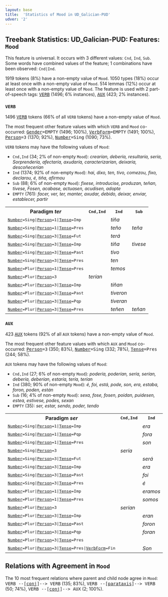```yaml
---
layout: base
title:  'Statistics of Mood in UD_Galician-PUD'
udver: '2'
---
```


## Treebank Statistics: UD_Galician-PUD: Features: `Mood`

This feature is universal.
It occurs with 3 different values: `Cnd`, `Ind`, `Sub`.
Some words have combined values of the feature; 1 combinations have been observed: `Cnd|Ind`.

1919 tokens (8%) have a non-empty value of `Mood`.
1050 types (18%) occur at least once with a non-empty value of `Mood`.
514 lemmas (12%) occur at least once with a non-empty value of `Mood`.
The feature is used with 2 part-of-speech tags: <tt><a href="gl_pud-pos-VERB.html">VERB</a></tt> (1496; 6% instances), <tt><a href="gl_pud-pos-AUX.html">AUX</a></tt> (423; 2% instances).

### `VERB`

1496 <tt><a href="gl_pud-pos-VERB.html">VERB</a></tt> tokens (66% of all `VERB` tokens) have a non-empty value of `Mood`.

The most frequent other feature values with which `VERB` and `Mood` co-occurred: <tt><a href="gl_pud-feat-Gender.html">Gender</a></tt><tt>=EMPTY</tt> (1496; 100%), <tt><a href="gl_pud-feat-VerbForm.html">VerbForm</a></tt><tt>=EMPTY</tt> (1491; 100%), <tt><a href="gl_pud-feat-Person.html">Person</a></tt><tt>=3</tt> (1370; 92%), <tt><a href="gl_pud-feat-Number.html">Number</a></tt><tt>=Sing</tt> (1090; 73%).

`VERB` tokens may have the following values of `Mood`:

* `Cnd,Ind` (34; 2% of non-empty `Mood`): <em>crearían, debería, resultaría, sería, Sorprendería, afectaría, axudaría, caracterizarían, deixaría, descoñecerían</em>
* `Ind` (1374; 92% of non-empty `Mood`): <em>hai, dixo, ten, tivo, comezou, fixo, declarou, é, tiña, afirmou</em>
* `Sub` (88; 6% of non-empty `Mood`): <em>fixese, introducise, produzan, teñan, tivese, Fosen, acabase, actuasen, acudisen, adopte</em>
* `EMPTY` (761): <em>facer, ver, ter, manter, axudar, debido, deixar, enviar, establecer, partir</em>

<table>
  <tr><th>Paradigm <i>ter</i></th><th><tt>Cnd,Ind</tt></th><th><tt>Ind</tt></th><th><tt>Sub</tt></th></tr>
  <tr><td><tt><tt><a href="gl_pud-feat-Number.html">Number</a></tt><tt>=Sing</tt>|<tt><a href="gl_pud-feat-Person.html">Person</a></tt><tt>=1</tt>|<tt><a href="gl_pud-feat-Tense.html">Tense</a></tt><tt>=Imp</tt></tt></td><td></td><td><em>tiña</em></td><td></td></tr>
  <tr><td><tt><tt><a href="gl_pud-feat-Number.html">Number</a></tt><tt>=Sing</tt>|<tt><a href="gl_pud-feat-Person.html">Person</a></tt><tt>=1</tt>|<tt><a href="gl_pud-feat-Tense.html">Tense</a></tt><tt>=Pres</tt></tt></td><td></td><td><em>teño</em></td><td><em>teña</em></td></tr>
  <tr><td><tt><tt><a href="gl_pud-feat-Number.html">Number</a></tt><tt>=Sing</tt>|<tt><a href="gl_pud-feat-Person.html">Person</a></tt><tt>=3</tt>|<tt><a href="gl_pud-feat-Tense.html">Tense</a></tt><tt>=Fut</tt></tt></td><td></td><td><em>terá</em></td><td></td></tr>
  <tr><td><tt><tt><a href="gl_pud-feat-Number.html">Number</a></tt><tt>=Sing</tt>|<tt><a href="gl_pud-feat-Person.html">Person</a></tt><tt>=3</tt>|<tt><a href="gl_pud-feat-Tense.html">Tense</a></tt><tt>=Imp</tt></tt></td><td></td><td><em>tiña</em></td><td><em>tivese</em></td></tr>
  <tr><td><tt><tt><a href="gl_pud-feat-Number.html">Number</a></tt><tt>=Sing</tt>|<tt><a href="gl_pud-feat-Person.html">Person</a></tt><tt>=3</tt>|<tt><a href="gl_pud-feat-Tense.html">Tense</a></tt><tt>=Past</tt></tt></td><td></td><td><em>tivo</em></td><td></td></tr>
  <tr><td><tt><tt><a href="gl_pud-feat-Number.html">Number</a></tt><tt>=Sing</tt>|<tt><a href="gl_pud-feat-Person.html">Person</a></tt><tt>=3</tt>|<tt><a href="gl_pud-feat-Tense.html">Tense</a></tt><tt>=Pres</tt></tt></td><td></td><td><em>ten</em></td><td></td></tr>
  <tr><td><tt><tt><a href="gl_pud-feat-Number.html">Number</a></tt><tt>=Plur</tt>|<tt><a href="gl_pud-feat-Person.html">Person</a></tt><tt>=1</tt>|<tt><a href="gl_pud-feat-Tense.html">Tense</a></tt><tt>=Pres</tt></tt></td><td></td><td><em>temos</em></td><td></td></tr>
  <tr><td><tt><tt><a href="gl_pud-feat-Number.html">Number</a></tt><tt>=Plur</tt>|<tt><a href="gl_pud-feat-Person.html">Person</a></tt><tt>=3</tt></tt></td><td><em>terían</em></td><td></td><td></td></tr>
  <tr><td><tt><tt><a href="gl_pud-feat-Number.html">Number</a></tt><tt>=Plur</tt>|<tt><a href="gl_pud-feat-Person.html">Person</a></tt><tt>=3</tt>|<tt><a href="gl_pud-feat-Tense.html">Tense</a></tt><tt>=Imp</tt></tt></td><td></td><td><em>tiñan</em></td><td></td></tr>
  <tr><td><tt><tt><a href="gl_pud-feat-Number.html">Number</a></tt><tt>=Plur</tt>|<tt><a href="gl_pud-feat-Person.html">Person</a></tt><tt>=3</tt>|<tt><a href="gl_pud-feat-Tense.html">Tense</a></tt><tt>=Past</tt></tt></td><td></td><td><em>tiveron</em></td><td></td></tr>
  <tr><td><tt><tt><a href="gl_pud-feat-Number.html">Number</a></tt><tt>=Plur</tt>|<tt><a href="gl_pud-feat-Person.html">Person</a></tt><tt>=3</tt>|<tt><a href="gl_pud-feat-Tense.html">Tense</a></tt><tt>=Pqp</tt></tt></td><td></td><td><em>tiveran</em></td><td></td></tr>
  <tr><td><tt><tt><a href="gl_pud-feat-Number.html">Number</a></tt><tt>=Plur</tt>|<tt><a href="gl_pud-feat-Person.html">Person</a></tt><tt>=3</tt>|<tt><a href="gl_pud-feat-Tense.html">Tense</a></tt><tt>=Pres</tt></tt></td><td></td><td><em>teñen</em></td><td><em>teñan</em></td></tr>
</table>

### `AUX`

423 <tt><a href="gl_pud-pos-AUX.html">AUX</a></tt> tokens (92% of all `AUX` tokens) have a non-empty value of `Mood`.

The most frequent other feature values with which `AUX` and `Mood` co-occurred: <tt><a href="gl_pud-feat-Person.html">Person</a></tt><tt>=3</tt> (350; 83%), <tt><a href="gl_pud-feat-Number.html">Number</a></tt><tt>=Sing</tt> (332; 78%), <tt><a href="gl_pud-feat-Tense.html">Tense</a></tt><tt>=Pres</tt> (244; 58%).

`AUX` tokens may have the following values of `Mood`:

* `Cnd,Ind` (27; 6% of non-empty `Mood`): <em>podería, poderían, sería, serían, debería, deberían, estaría, tería, terían</em>
* `Ind` (380; 90% of non-empty `Mood`): <em>é, foi, está, pode, son, era, estaba, foron, poden, están</em>
* `Sub` (16; 4% of non-empty `Mood`): <em>sexa, fose, fosen, poidan, puidesen, estea, estivese, podes, sexan</em>
* `EMPTY` (35): <em>ser, estar, sendo, poder, tendo</em>

<table>
  <tr><th>Paradigm <i>ser</i></th><th><tt>Cnd,Ind</tt></th><th><tt>Ind</tt></th><th><tt>Sub</tt></th></tr>
  <tr><td><tt><tt><a href="gl_pud-feat-Number.html">Number</a></tt><tt>=Sing</tt>|<tt><a href="gl_pud-feat-Person.html">Person</a></tt><tt>=1</tt>|<tt><a href="gl_pud-feat-Tense.html">Tense</a></tt><tt>=Imp</tt></tt></td><td></td><td><em>era</em></td><td><em>fose</em></td></tr>
  <tr><td><tt><tt><a href="gl_pud-feat-Number.html">Number</a></tt><tt>=Sing</tt>|<tt><a href="gl_pud-feat-Person.html">Person</a></tt><tt>=1</tt>|<tt><a href="gl_pud-feat-Tense.html">Tense</a></tt><tt>=Pqp</tt></tt></td><td></td><td><em>fora</em></td><td></td></tr>
  <tr><td><tt><tt><a href="gl_pud-feat-Number.html">Number</a></tt><tt>=Sing</tt>|<tt><a href="gl_pud-feat-Person.html">Person</a></tt><tt>=1</tt>|<tt><a href="gl_pud-feat-Tense.html">Tense</a></tt><tt>=Pres</tt></tt></td><td></td><td><em>son</em></td><td><em>sexa</em></td></tr>
  <tr><td><tt><tt><a href="gl_pud-feat-Number.html">Number</a></tt><tt>=Sing</tt>|<tt><a href="gl_pud-feat-Person.html">Person</a></tt><tt>=3</tt></tt></td><td><em>sería</em></td><td></td><td></td></tr>
  <tr><td><tt><tt><a href="gl_pud-feat-Number.html">Number</a></tt><tt>=Sing</tt>|<tt><a href="gl_pud-feat-Person.html">Person</a></tt><tt>=3</tt>|<tt><a href="gl_pud-feat-Tense.html">Tense</a></tt><tt>=Fut</tt></tt></td><td></td><td><em>será</em></td><td></td></tr>
  <tr><td><tt><tt><a href="gl_pud-feat-Number.html">Number</a></tt><tt>=Sing</tt>|<tt><a href="gl_pud-feat-Person.html">Person</a></tt><tt>=3</tt>|<tt><a href="gl_pud-feat-Tense.html">Tense</a></tt><tt>=Imp</tt></tt></td><td></td><td><em>era</em></td><td></td></tr>
  <tr><td><tt><tt><a href="gl_pud-feat-Number.html">Number</a></tt><tt>=Sing</tt>|<tt><a href="gl_pud-feat-Person.html">Person</a></tt><tt>=3</tt>|<tt><a href="gl_pud-feat-Tense.html">Tense</a></tt><tt>=Past</tt></tt></td><td></td><td><em>foi</em></td><td></td></tr>
  <tr><td><tt><tt><a href="gl_pud-feat-Number.html">Number</a></tt><tt>=Sing</tt>|<tt><a href="gl_pud-feat-Person.html">Person</a></tt><tt>=3</tt>|<tt><a href="gl_pud-feat-Tense.html">Tense</a></tt><tt>=Pres</tt></tt></td><td></td><td><em>é</em></td><td></td></tr>
  <tr><td><tt><tt><a href="gl_pud-feat-Number.html">Number</a></tt><tt>=Plur</tt>|<tt><a href="gl_pud-feat-Person.html">Person</a></tt><tt>=1</tt>|<tt><a href="gl_pud-feat-Tense.html">Tense</a></tt><tt>=Imp</tt></tt></td><td></td><td><em>eramos</em></td><td></td></tr>
  <tr><td><tt><tt><a href="gl_pud-feat-Number.html">Number</a></tt><tt>=Plur</tt>|<tt><a href="gl_pud-feat-Person.html">Person</a></tt><tt>=1</tt>|<tt><a href="gl_pud-feat-Tense.html">Tense</a></tt><tt>=Pres</tt></tt></td><td></td><td><em>somos</em></td><td></td></tr>
  <tr><td><tt><tt><a href="gl_pud-feat-Number.html">Number</a></tt><tt>=Plur</tt>|<tt><a href="gl_pud-feat-Person.html">Person</a></tt><tt>=3</tt></tt></td><td><em>serían</em></td><td></td><td></td></tr>
  <tr><td><tt><tt><a href="gl_pud-feat-Number.html">Number</a></tt><tt>=Plur</tt>|<tt><a href="gl_pud-feat-Person.html">Person</a></tt><tt>=3</tt>|<tt><a href="gl_pud-feat-Tense.html">Tense</a></tt><tt>=Imp</tt></tt></td><td></td><td><em>eran</em></td><td><em>fosen</em></td></tr>
  <tr><td><tt><tt><a href="gl_pud-feat-Number.html">Number</a></tt><tt>=Plur</tt>|<tt><a href="gl_pud-feat-Person.html">Person</a></tt><tt>=3</tt>|<tt><a href="gl_pud-feat-Tense.html">Tense</a></tt><tt>=Past</tt></tt></td><td></td><td><em>foron</em></td><td></td></tr>
  <tr><td><tt><tt><a href="gl_pud-feat-Number.html">Number</a></tt><tt>=Plur</tt>|<tt><a href="gl_pud-feat-Person.html">Person</a></tt><tt>=3</tt>|<tt><a href="gl_pud-feat-Tense.html">Tense</a></tt><tt>=Pqp</tt></tt></td><td></td><td><em>foran</em></td><td></td></tr>
  <tr><td><tt><tt><a href="gl_pud-feat-Number.html">Number</a></tt><tt>=Plur</tt>|<tt><a href="gl_pud-feat-Person.html">Person</a></tt><tt>=3</tt>|<tt><a href="gl_pud-feat-Tense.html">Tense</a></tt><tt>=Pres</tt></tt></td><td></td><td></td><td><em>sexan</em></td></tr>
  <tr><td><tt><tt><a href="gl_pud-feat-Number.html">Number</a></tt><tt>=Plur</tt>|<tt><a href="gl_pud-feat-Person.html">Person</a></tt><tt>=3</tt>|<tt><a href="gl_pud-feat-Tense.html">Tense</a></tt><tt>=Pres</tt>|<tt><a href="gl_pud-feat-VerbForm.html">VerbForm</a></tt><tt>=Fin</tt></tt></td><td></td><td><em>Son</em></td><td></td></tr>
</table>

## Relations with Agreement in `Mood`

The 10 most frequent relations where parent and child node agree in `Mood`:
<tt>VERB --[<tt><a href="gl_pud-dep-conj.html">conj</a></tt>]--> VERB</tt> (135; 83%),
<tt>VERB --[<tt><a href="gl_pud-dep-parataxis.html">parataxis</a></tt>]--> VERB</tt> (50; 74%),
<tt>VERB --[<tt><a href="gl_pud-dep-conj.html">conj</a></tt>]--> AUX</tt> (2; 100%).


